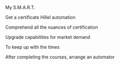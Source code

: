 My S.M.A.R.T.

Get a certificate Hillel automation

Comprehend all the nuances of certification

Upgrade capabilities for market demand

To keep up with the times

After completing the courses, arrange an automator
